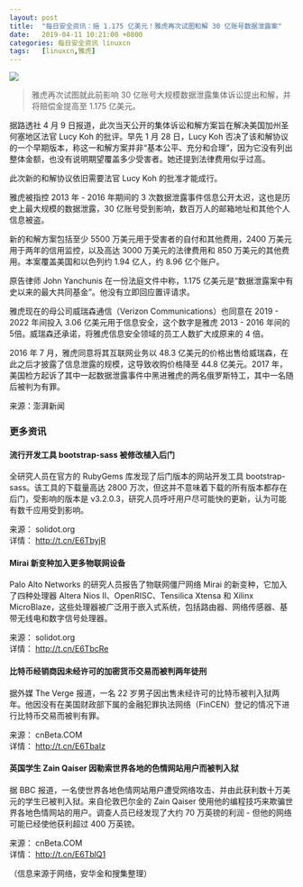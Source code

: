 ```yaml
---
layout: post
title:	"每日安全资讯：赔 1.175 亿美元！雅虎再次试图和解 30 亿账号数据泄露案"
date:	2019-04-11 10:21:00 +0800 
categories:	每日安全资讯 linuxcn 
tags:	[linuxcn,雅虎]
---
```



![](/Asserts/Images//attachment/album/201904/11/101537ass098s6kfssa5qk.jpg)



> 
> 雅虎再次试图就此前影响 30 亿账号大规模数据泄露集体诉讼提出和解，并将赔偿金提高至 1.175 亿美元。
> 
> 
> 


据路透社 4 月 9 日报道，此次当天公开的集体诉讼和解方案旨在解决美国加州圣何塞地区法官 Lucy Koh 的批评。早先 1 月 28 日，Lucy Koh 否决了该和解协议的一个早期版本，称这一和解方案并非“基本公平、充分和合理”，因为它没有列出整体金额，也没有说明期望覆盖多少受害者。她还提到法律费用似乎过高。


此次新的和解协议依旧需要法官 Lucy Koh 的批准才能成行。


雅虎被指控 2013 年 - 2016 年期间的 3 次数据泄露事件信息公开太迟，这也是历史上最大规模的数据泄露，30 亿账号受到影响，数百万人的邮箱地址和其他个人信息被盗。


新的和解方案包括至少 5500 万美元用于受害者的自付和其他费用，2400 万美元用于两年的信用监控，以及高达 3000 万美元的法律费用和 850 万美元的其他费用。本案覆盖美国和以色列约 1.94 亿人，约 8.96 亿个账户。


原告律师 John Yanchunis 在一份法庭文件中称，1.175 亿美元是“数据泄露案中有史以来的最大共同基金”。他没有立即回应置评请求。


雅虎现在的母公司威瑞森通信（Verizon Communications）也同意在 2019 - 2022 年间投入 3.06 亿美元用于信息安全，这个数字是雅虎 2013 - 2016 年间的5倍。威瑞森还承诺，将雅虎信息安全领域的员工人数扩大成原来的 4 倍。


2016 年 7 月，雅虎同意将其互联网业务以 48.3 亿美元的价格出售给威瑞森，在此之后才披露了信息泄露的规模，这导致收购价格降至 44.8 亿美元。2017 年，美国检方起诉了其中一起数据泄露事件中黑进雅虎的两名俄罗斯特工，其中一名随后被判为有罪。


来源：澎湃新闻


### 更多资讯


#### 流行开发工具 bootstrap-sass 被修改植入后门


全研究人员在官方的 RubyGems 库发现了后门版本的网站开发工具 bootstrap-sass。该工具的下载量高达 2800 万次，但这并不意味着下载的所有版本都存在后门，受影响的版本是 v3.2.0.3，研究人员呼吁用户尽可能快的更新，认为可能有数千应用受到影响。


来源： solidot.org  
详情： <http://t.cn/E6TbyjR> 


#### Mirai 新变种加入更多物联网设备


Palo Alto Networks 的研究人员报告了物联网僵尸网络 Mirai 的新变种，它加入了四种处理器 Altera Nios II、OpenRISC、Tensilica Xtensa 和 Xilinx MicroBlaze，这些处理器被广泛用于嵌入式系统，包括路由器、网络传感器、基带无线电和数字信号处理器。


来源： solidot.org  
详情： <http://t.cn/E6TbcRe> 


#### 比特币经销商因未经许可的加密货币交易而被判两年徒刑


据外媒 The Verge 报道，一名 22 岁男子因出售未经许可的比特币被判入狱两年。他因没有在美国财政部下属的金融犯罪执法网络（FinCEN）登记的情况下进行比特币交易而被判有罪。


来源： cnBeta.COM  
详情： <http://t.cn/E6TbaIz> 


#### 英国学生 Zain Qaiser 因勒索世界各地的色情网站用户而被判入狱


据 BBC 报道，一名使世界各地色情网站用户遭受网络攻击、并由此获利数十万美元的学生已被判入狱。来自伦敦巴尔金的 Zain Qaiser 使用他的编程技巧来欺骗世界各地色情网站的用户。调查人员已经发现了大约 70 万英镑的利润 - 但他的网络可能已经使他获利超过 400 万英镑。


来源： cnBeta.COM  
详情： <http://t.cn/E6TblQ1> 


（信息来源于网络，安华金和搜集整理）
